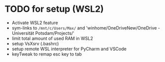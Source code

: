 # TODO for setup (WSL2)
- Activate WSL2 feature
- sym-links to `/mnt/c/Users/Max/` and 'winhome/OneDriveNew/OneDrive - Universität Potsdam/Projects/'
- limit total amount of used RAM in WSL2
- setup VsXsrv (.bashrc)
- setup remote WSL interpreter for PyCharm and VSCode
- keyTweak to remap esc key to tab
